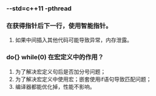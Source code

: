 
###  --std=c++11 -pthread

### 在获得指针后下一行，使用智能指针。

1. 如果中间插入其他代码可能导致异常，内存泄露。

### do{} while(0) 在宏定义中的作用？

1. 为了解决宏定义句后是否加分号问题；  
2. 为了解决宏定义中使用宏；嵌套使用if语句导致匹配问题；
3. 编译器都能优化掉，性能不影响。

